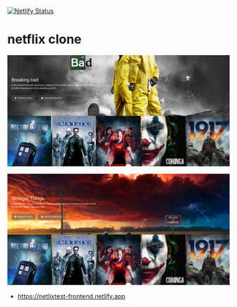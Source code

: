 [![Netlify Status](https://api.netlify.com/api/v1/badges/83ca1bc9-b08c-4631-9599-a34861d2a047/deploy-status)](https://app.netlify.com/sites/netlixtest-frontend/deploys)

# netflix clone

![alt text](image.png)

![alt text](image-1.png)

- https://netlixtest-frontend.netlify.app
